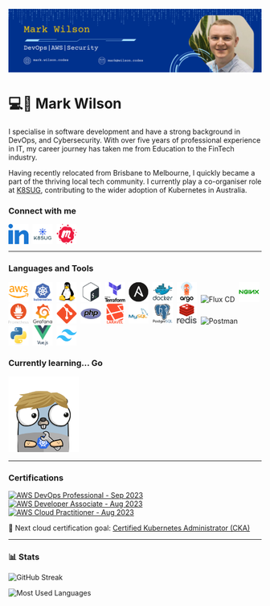 <!-- ![MasterHead](assets/images/lazycat_code-01_4x.png) -->
![MasterHead](assets/images/github-banner.png)

# 💻🦜 Mark Wilson

I specialise in software development and have a strong background in DevOps, and Cybersecurity. With over five years of professional experience in IT, my career journey has taken me from Education to the FinTech industry.

Having recently relocated from Brisbane to Melbourne, I quickly became a part of the thriving local tech community. I currently play a co-organiser role at [K8SUG](https://au.linkedin.com/company/k8sug), contributing to the wider adoption of Kubernetes in Australia.

### Connect with me

<a href="https://linkedin.com/in/m2w" target="_blank"><img align="center" src="assets/images/linked-in-alt.svg" alt="m2w LinkedIn" height="40" width="40" /></a>&nbsp;
<a href="https://au.linkedin.com/company/k8sug" target="_blank"><img align="center" src="assets/images/k8sug_logo.jpg" alt="K8SUG logo" height="40" width="40" /></a>&nbsp;
<a href="https://meetup.com/members/313056740" target="_blank"><img align="center" src="assets/images/Meetup_Logo.png" alt="Meetup logo" height="40" width="40" /></a>&nbsp;

---

### Languages and Tools
<div>
  <img title="AWS" alt="AWS" width="40" height="40" src="https://raw.githubusercontent.com/devicons/devicon/master/icons/amazonwebservices/amazonwebservices-plain-wordmark.svg" />&nbsp;
  <img title="Kubernetes" alt="Kubernetes" width="40" height="40" src="https://raw.githubusercontent.com/devicons/devicon/master/icons/kubernetes/kubernetes-plain-wordmark.svg" />&nbsp;
  <img title="Linux" alt="Linux" width="40" height="40" src="https://raw.githubusercontent.com/devicons/devicon/master/icons/linux/linux-original.svg" />&nbsp;
  <img title="Bash" alt="Bash" width="40" height="40" src="https://raw.githubusercontent.com/devicons/devicon/master/icons/bash/bash-original.svg" />&nbsp;
  <img title="Terraform" alt="Terraform" width="40" height="40" src="https://raw.githubusercontent.com/devicons/devicon/master/icons/terraform/terraform-original-wordmark.svg" />&nbsp;
  <img title="Ansible" alt="Ansible" width="40" height="40" src="https://raw.githubusercontent.com/devicons/devicon/master/icons/ansible/ansible-original.svg" />&nbsp;
  <img title="Docker" alt="Docker" width="40" height="40" src="https://raw.githubusercontent.com/devicons/devicon/master/icons/docker/docker-original-wordmark.svg" />&nbsp;
  <img title="Argo CD" alt="Argo CD" width="40" height="40" src="https://raw.githubusercontent.com/devicons/devicon/master/icons/argocd/argocd-original-wordmark.svg" />&nbsp;
  <img title="Flux CD" alt="Flux CD" width="40" height="40" src="https://avatars.githubusercontent.com/u/52158677?s=280&v=4" />&nbsp;
  <img title="Nginx" alt="Nginx" width="40" height="40" src="https://raw.githubusercontent.com/devicons/devicon/master/icons/nginx/nginx-original.svg" />&nbsp;
  <img title="Prometheus" alt="Prometheus" width="40" height="40" src="https://raw.githubusercontent.com/devicons/devicon/master/icons/prometheus/prometheus-original-wordmark.svg" />&nbsp;
  <img title="Grafana" alt="Grafana" width="40" height="40" src="https://raw.githubusercontent.com/devicons/devicon/master/icons/grafana/grafana-original-wordmark.svg" />&nbsp;
  <img title="Git" alt="Git" width="40" height="40" src="https://raw.githubusercontent.com/devicons/devicon/master/icons/git/git-original.svg" />&nbsp;
  <img title="PHP" alt="PHP" width="40" height="40" src="https://raw.githubusercontent.com/devicons/devicon/master/icons/php/php-original.svg" />&nbsp;
  <img title="Laravel" alt="Laravel" width="40" height="40" src="https://raw.githubusercontent.com/devicons/devicon/master/icons/laravel/laravel-plain-wordmark.svg" />&nbsp;
  <img title="MySQL" alt="MySQL" width="40" height="40" src="https://raw.githubusercontent.com/devicons/devicon/master/icons/mysql/mysql-original-wordmark.svg" />&nbsp;
  <img title="Postgres" alt="Postgres" width="40" height="40" src="https://raw.githubusercontent.com/devicons/devicon/master/icons/postgresql/postgresql-original-wordmark.svg" />&nbsp;
  <img title="Redis" alt="Redis" width="40" height="40" src="https://raw.githubusercontent.com/devicons/devicon/master/icons/redis/redis-original-wordmark.svg" />&nbsp;
  <img title="Postman" alt="Postman" width="40" height="40" src="https://www.vectorlogo.zone/logos/getpostman/getpostman-icon.svg" />&nbsp;
  <img title="Python" alt="Python" width="40" height="40" src="https://raw.githubusercontent.com/devicons/devicon/master/icons/python/python-original.svg" />&nbsp;
  <img title="Vue" alt="Vue" width="40" height="40" src="https://raw.githubusercontent.com/devicons/devicon/master/icons/vuejs/vuejs-original-wordmark.svg" />&nbsp;
  <img title="Tailwind" alt="Tailwind" width="40" height="40" src="https://raw.githubusercontent.com/devicons/devicon/master/icons/tailwindcss/tailwindcss-plain.svg" />&nbsp;
</div>

### Currently learning... Go

<img src="assets/images/go-pher.png" title="My Gopher" alt="My Gopher" height="150"/> 

---

### Certifications

[![AWS DevOps Professional - Sep 2023](https://images.credly.com/size/150x150/images/bd31ef42-d460-493e-8503-39592aaf0458/image.png)](https://www.credly.com/badges/96b66608-7526-45a1-b67b-2461f53dba8c/)
[![AWS Developer Associate - Aug 2023](https://images.credly.com/size/150x150/images/b9feab85-1a43-4f6c-99a5-631b88d5461b/image.png)](https://www.credly.com/badges/c89f5532-0e59-4b03-982c-0350c84ca7a8/)
[![AWS Cloud Practitioner - Aug 2023](https://images.credly.com/size/150x150/images/00634f82-b07f-4bbd-a6bb-53de397fc3a6/image.png)](https://www.credly.com/badges/fda02c9f-d7c7-41ba-ac1d-7a86fd94aa78/)

🎯 Next cloud certification goal: [Certified Kubernetes Administrator (CKA)](https://training.linuxfoundation.org/certification/certified-kubernetes-administrator-cka/)

---

### 📊 Stats

![GitHub Streak](https://github-readme-streak-stats.herokuapp.com/?user=markwcodes)

![Most Used Languages](https://github-readme-stats.vercel.app/api/top-langs?username=markwcodes&show_icons=true&locale=en&layout=compact)


